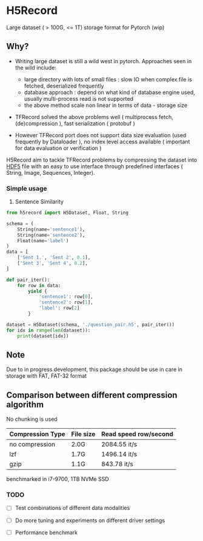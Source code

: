 # H5Record

Large dataset ( > 100G, <= 1T) storage format for Pytorch (wip) 

## Why?

* Writing large dataset is still a wild west in pytorch. Approaches seen in the wild include:

    - large directory with lots of small files : slow IO when complex file is fetched, deserialized frequently 
    - database approach : depend on what kind of database engine used, usually multi-process read is not supported
    - the above method scale non linear in terms of data - storage size

* TFRecord solved the above problems well ( multiprocess fetch, (de)compression ), fast serialization ( protobuf )

* However TFRecord port does not support data size evaluation (used frequently by Dataloader ), no index level access available ( important for data evaluation or verification )

H5Record aim to tackle TFRecord problems by compressing the dataset into [HDF5](https://support.hdfgroup.org/HDF5/doc/TechNotes/BigDataSmMach.html) file with an easy to use interface through predefined interfaces ( String, Image, Sequences, Integer).


### Simple usage

1. Sentence Similarity

```python
from h5record import H5Dataset, Float, String

schema = (
    String(name='sentence1'),
    String(name='sentence2'),
    Float(name='label')
)
data = [
    ['Sent 1.', 'Sent 2', 0.1],
    ['Sent 3', 'Sent 4', 0.2],
]

def pair_iter():
    for row in data:
        yield {
            'sentence1': row[0],
            'sentence2': row[1],
            'label': row[2]
        }

dataset = H5Dataset(schema, './question_pair.h5', pair_iter())
for idx in range(len(dataset)):
    print(dataset[idx])

```


## Note

Due to in progress development, this package should be use in care in storage with FAT, FAT-32 format 

## Comparison between different compression algorithm

No chunking is used

| Compression Type  | File size  | Read speed row/second  |
|---|---|---|
| no compression  | 2.0G  | 2084.55 it/s  |
| lzf  | 1.7G  | 1496.14 it/s  |
| gzip | 1.1G  | 843.78 it/s  |

benchmarked in i7-9700, 1TB NVMe SSD


### TODO

- [ ] Test combinations of different data modalities

- [ ] Do more tuning and experiments on different driver settings

- [ ] Performance benchmark


